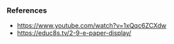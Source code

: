 
### References

* https://www.youtube.com/watch?v=1xQqc6ZCXdw
* https://educ8s.tv/2-9-e-paper-display/
